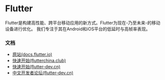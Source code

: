 Flutter
=======

Flutter是构建高性能、跨平台移动应用的新方式。Flutter为现在-乃至未来-的移动设备进行优化。
我们专注于其在Android和iOS平台的低延时与高帧率表现。

### 文档

* [原站(docs.flutter.io)](https://docs.flutter.io)
* [快速开始(flutterchina.club)](http://flutterchina.club/get-started/)
* [快速开始(flutter-dev.cn)](http://doc.flutter-dev.cn/get-started/)
* [中文开发者论坛(flutter-dev.cn)](http://flutter-dev.cn/)


